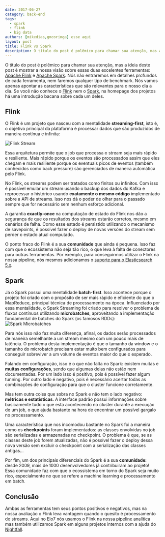 ```yaml
---
date: 2017-06-27
category: back-end
tags:
  - spark
  - flink
  - big data
authors: [mikedias,gmcoringa] esse aqui
layout: post
title: Flink vs Spark
description: O título do post é polêmico para chamar sua atenção, mas a idéia deste post é mostrar a nossa visão sobre essas duas excelentes ferramentas: Apache Flink e Apache Spark.
---
```


O título do post é polêmico para chamar sua atenção, mas a ideia deste post é mostrar a nossa visão sobre essas duas excelentes ferramentas: [Apache Flink](http://flink.apache.org/) e [Apache Spark](http://spark.apache.org/). Nós não entraremos em detalhes profundos de cada ferramenta, nem faremos qualquer tipo de benchmark. Nós vamos apenas apontar as características que são relevantes para o nosso dia a dia.
Se você não conhece o [Flink](http://flink.apache.org/) nem o [Spark](http://spark.apache.org/), na homepage dos projetos há uma introdução bacana sobre cada um deles.

## Flink

O Flink é um projeto que nasceu com a mentalidade **streaming-first**, isto é, o objetivo principal da plataforma é processar dados que são produzidos de maneira contínua e infinita:

![Flink Stream](../images/flink-spark-1.png)

Essa arquitetura permite que o job que processa o stream seja mais rápido e resiliente. Mais rápido porque os eventos são processados assim que eles chegam e mais resiliente porque os eventuais picos de eventos (também conhecidos como back pressure) são gerenciados de maneira automática pelo Flink.

No Flink, os streams podem ser tratados como finitos ou infinitos. Com isso é possível emular um stream usando o backup dos dados do Kafka e reprocessar o histórico usando **exatamente o mesmo código** implementado sobre a API de streams. Isso nos dá o poder de olhar para o passado sempre que for necessário sem nenhum esforço adicional.

A garantia **exactly-once** na computação de estado do Flink nos dão a segurança de que os resultados dos streams estarão corretos, mesmo em cenários de falha. Como esse estado é persistido utilizando o mecanismo de savepoints, é possível fazer o deploy de novas versões do stream sem perder o estado atual computado.

O ponto fraco do Flink é a sua **comunidade** que ainda é pequena. Isso faz com que o ecossistema não seja tão rico, o que leva à falta de conectores para outras ferramentas. Por exemplo, para conseguirmos utilizar o Flink na nossa pipeline, nós mesmos adicionamos o [suporte para o Elasticsearch 5.x](https://github.com/apache/flink/pull/2767).

## Spark

Já o Spark possui uma mentalidade **batch-first**. Isso acontece porque o projeto foi criado com o propósito de ser mais rápido e eficiente do que o MapReduce, principal técnica de processamento na época. Influenciado por essa mentalidade, o Spark Streaming foi criado para resolver o problema de fluxos contínuos utilizando **microbatches**, aproveitando a implementação fundamental de batches do Spark (os famosos RDDs):
![Spark Microbatches](../images/flink-spark-2.png)

Para nós isso não faz muita diferença, afinal, os dados serão processados de maneira semelhante a um stream mesmo com um pouco mais de latência. O problema desta implementação é que o tamanho da window e o tamanho do microbatch precisam estar muito bem configurados para conseguir sobreviver a um volume de eventos maior do que o esperado.

Falando em configuração, isso é o que não falta no Spark: existem muitas e **muitas configurações**, sendo que algumas delas não estão nem documentadas. Por um lado isso é positivo, pois é possível fazer algum tunning. Por outro lado é negativo, pois é necessário acertar todas as combinações de configuração para que o cluster funcione corretamente.

Mas tem outra coisa que sobra no Spark e não tem o lado negativo: **métricas e estatísticas**. A interface padrão possui informações sobre basicamente tudo o que esta acontecendo no cluster durante a execução de um job, o que ajuda bastante na hora de encontrar um possível gargalo no processamento.

Uma característica que nos incomodou bastante no Spark foi a maneira como os **checkpoints** foram implementados: as classes envolvidas no job são serializadas e armazenadas no checkpoint. O problema é que, se as classes deste job forem atualizadas, não é possível fazer o deploy dessa nova versão sem excluir o checkpoint com a serialização das classes antigas...

Por fim, um dos principais diferenciais do Spark é a sua **comunidade**: desde 2009, mais de 1000 desenvolvedores já contribuiram ao projeto! Essa comunidade faz com que o ecossistema em torno do Spark seja muito rico, especialmente no que se refere a machine learning e processamento em batch.

## Conclusão

Ambas as ferramentas tem seus pontos positivos e negativos, mas na nossa avaliação o Flink leva vantagem quando o quesito é processamento de streams. Aqui no Elo7 nós usamos o Flink na nossa [pipeline analítica](/elo7-analytics-elytics/) mas também utilizamos Spark em alguns projetos internos com a ajuda do [Nightfall](/nightfall/).

